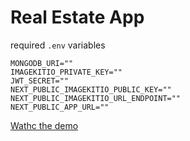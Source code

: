 # Real Estate App

required `.env` variables

```
MONGODB_URI=""
IMAGEKITIO_PRIVATE_KEY=""
JWT_SECRET=""
NEXT_PUBLIC_IMAGEKITIO_PUBLIC_KEY=""
NEXT_PUBLIC_IMAGEKITIO_URL_ENDPOINT=""
NEXT_PUBLIC_APP_URL=""
```

[Wathc the demo](https://www.youtube.com/watch?v=ZayT4eNy46k "demo")
